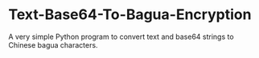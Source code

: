 # Text-Base64-To-Bagua-Encryption
A very simple Python program to convert text and base64 strings to Chinese bagua characters.
